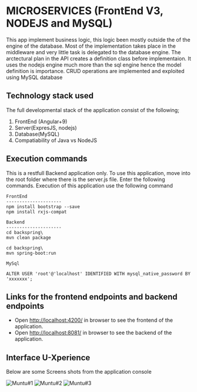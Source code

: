 # MICROSERVICES (FrontEnd V3, NODEJS and MySQL)

This app  implement business logic, this logic been mostly outside the of the engine of the database. Most of the implementation takes place in the middleware and very little task is delegated to the database engine. The arctectural plan in the API creates a definition class before implementaion. It uses the nodejs engine much more than the sql engine hence the model definition is importance. CRUD operations are implemented and exploited using MySQL database

## Technology stack used

The full developmental stack of the application consist of the following;

1. FrontEnd (Angular+9)
2. Server(ExpresJS, nodejs)
3. Database(MySQL)
4. Compatiability of Java vs NodeJS

## Execution commands

This is a restfull Backend application only. To use this application, move into the root folder where there is the server.js file. Enter the following commands. Execution of this application use the following command

```
FrontEnd
---------------------
npm install bootstrap --save
npm install rxjs-compat

Backend
---------------------
cd backspring\
mvn clean package

cd backspring\
mvn spring-boot:run

MySql

ALTER USER 'root'@'localhost' IDENTIFIED WITH mysql_native_password BY 'xxxxxxx';

```

## Links for the frontend endpoints and backend endpoints

- Open [http://localhost:4200/](http://localhost:4200/) in browser to see the frontend of the application.
- Open [http://localhost:8081/](http://localhost:8080/) in browser to see the backend of the application.

## Interface U-Xperience
Below are some Screens shots from the application console

![Muntu#1](https://github.com/LINOSNCHENA/Angular-Material-applications-Java-Vs-NodeJS--FS5/blob/master/uxView/page1.png)
![Muntu#2](https://github.com/LINOSNCHENA/Angular-Material-applications-Java-Vs-NodeJS--FS5/blob/master/uxView/page2.png)
![Muntu#3](https://github.com/LINOSNCHENA/Angular-Material-applications-Java-Vs-NodeJS--FS5/blob/master/uxView/page1.png)
